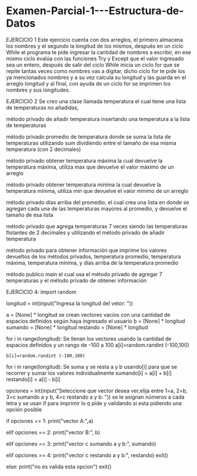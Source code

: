 # Examen-Parcial-1---Estructura-de-Datos
EJERCICIO 1
Este ejercicio cuenta con dos arreglos, el primero almacena los nombres y el segundo la longitud  de los mismos, después en un ciclo While el programa te pide ingresar la cantidad de nombres a escribir, en ese mismo ciclo evalúa con las funciones Try y Except que el valor ingresado sea un entero, después de salir del ciclo While inicia un ciclo for que se repite tantas veces como nombres vas a digitar, dicho ciclo for te pide los ya mencionados nombres y a su vez calcula su longitud y las guarda en el arreglo longitud y al final, con ayuda de un ciclo for se imprimen los nombres y sus longitudes.

EJERCICIO 2
Se creo una clase llamada temperatura el cual tiene
una lista de temperaturas no añadidas,

método privado de añadir temperatura insertando una temperatura a la lista de temperaturas

método privado promedio de temperatura
donde se suma la lista de temperaturas utilizando sum dividiendo entre  el tamaño de esa misma temperatura (con 2 decimales)

método privado obtener temperatura máxima la cual devuelve la temperatura máxima, utiliza max que devuelve el valor máximo de un arreglo

método privado obtener temperatura mínima la cual devuelve la temperatura mínima, utiliza min que devuelve el valor mínimo de un arreglo

método privado días arriba del promedio, el cual crea una lista en donde se agregan cada una de las temperaturas mayores al promedio, y devuelve el tamaño de esa lista

método privado que agrega temperaturas 7 veces siendo las temperaturas flotantes de 2 decimales y utilizando el método privado de añadir temperatura

método privado para obtener información que imprime los valores devueltos de los métodos privados, temperatura promedio, temperatura máxima, temperatura mínima, y días arriba de la temperatura promedio

método publico main el cual usa el método privado de agregar 7 temperaturas y el método privado de obtener información

EJERCICIO 4:
import random 

longitud = int(input("Ingresa la longitud del vetor: "))

a = [None] * longitud     se crean vectores vacíos con una cantidad de espacios definidos según haya ingresado el usuario
b = [None] * longitud
sumando = [None] * longitud 
restando = [None] * longitud

for i in range(longitud):                                       Se llenan los vectores usando la cantidad de espacios definidos y un rango de -100 a 100
    a[i]=random.randint (-100,100)

    b[i]=random.randint (-100,100)

for i in range(longitud):                        Se suma y se resta a y b usando[i] para que se recorrer y sumar los valores individualmente
    sumando[i] = a[i] + b[i]
    restando[i] = a[i] - b[i]

opciones = int(input("Seleccione que vector desea ver,elija entre 1=a, 2=b, 3=c sumando a y b, 4=c restando a y b: ")) se le asignan números a cada letra y se usan if para imprimir lo q pide y validando si esta pidiendo una opción posible

if opciones == 1:
    print("vector A:",a)

elif opciones == 2:
    print("vector B:", b)

elif opciones == 3:
    print("vector c sumando a y b:", sumando)

elif opciones == 4:
    print("vector c restando a y b:", restando)
    exit()

else:
    print("no es valida esta opcion")
    exit()

